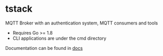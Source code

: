 # tstack

MQTT Broker with an authentication system, MQTT consumers and tools

* Requires Go >= 1.8
* CLI applications are under the cmd directory

Documentation can be found in [docs](docs/tstack.md)

